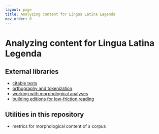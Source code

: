 ```yaml
---
layout: page
title: Analyzing content for Lingua Latina Legenda
nav_order: 0
---
```


# Analyzing content for Lingua Latina Legenda


## External libraries

- [citable texts](./citable/)
- [orthography and tokenization](./tokenizing/)
- [working with morphological analyses](./morphology/)
- [building editions for low-friction reading](./readers/)

## Utilities in this repository

- metrics for morphological content of a corpus
